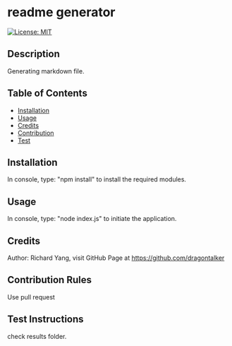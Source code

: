 # readme generator
  [![License: MIT](https://img.shields.io/badge/License-MIT-yellow.svg)](https://opensource.org/licenses/MIT)

  ## Description
  Generating markdown file.

  ## Table of Contents
  * [Installation](#Installation)
  * [Usage](#Usage)
  * [Credits](#Credits)
  * [Contribution](#Contribution)
  * [Test](#Test)
  
  ## Installation
  In console, type: "npm install" to install the required modules.

  ## Usage
  In console, type: "node index.js" to initiate the application.

  ## Credits
  Author: Richard Yang, visit GitHub Page at https://github.com/dragontalker

  ## Contribution Rules
  Use pull request

  ## Test Instructions
  check results folder.
  
